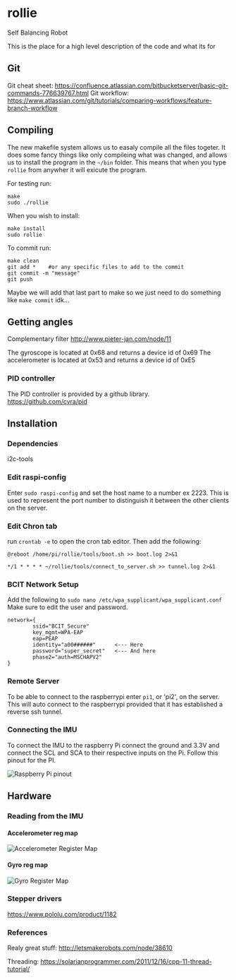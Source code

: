 # rollie
Self Balancing Robot


This is the place for a high level description of the code and what its for

## Git
Git cheat sheet: https://confluence.atlassian.com/bitbucketserver/basic-git-commands-776639767.html
Git workflow: https://www.atlassian.com/git/tutorials/comparing-workflows/feature-branch-workflow

## Compiling

The new makefile system allows us to easaly compile all the files togeter. It does some fancy things like only compileing what was changed, and allows us to install the program in the `~/bin` folder. This means that when you type `rollie` from anywher it will exicute the program.


For testing run:
```
make
sudo ./rollie
```

When you wish to install:
```
make install
sudo rollie
```

To commit run:
```
make clean
git add *    #or any specific files to add to the commit
git commit -m "message"
git push
```
Maybe we will add that last part to make so we just need to do something like `make commit` idk...


## Getting angles
Complementary filter http://www.pieter-jan.com/node/11

The gyroscope is located at 0x68 and returns a device id of 0x69
The accelerometer is located at 0x53 and returns a device id of 0xE5

### PID controller
The PID controller is provided by a github library. https://github.com/cvra/pid

## Installation
### Dependencies
i2c-tools

### Edit raspi-config
Enter `sudo raspi-config` and set the host name to a number ex 2223. This is used to represent the port number to distinguish it between the other clients on the server.


### Edit Chron tab
run `crontab -e` to open the cron tab editor. Then add the following:
```
@reboot /home/pi/rollie/tools/boot.sh >> boot.log 2>&1

*/1 * * * * ~/rollie/tools/connect_to_server.sh >> tunnel.log 2>&1
```

### BCIT Network Setup
Add the following to `sudo nano /etc/wpa_supplicant/wpa_supplicant.conf`
Make sure to edit the user and password.
```
network={
        ssid="BCIT_Secure"
        key_mgmt=WPA-EAP
        eap=PEAP
        identity="a00######"      <--- Here
        password="super_secret"   <--- And here
        phase2="auth=MSCHAPV2"
}
```

### Remote Server
To be able to connect to the raspberrypi enter `pi1`, or 'pi2', on the server. This will auto connect to the raspberrypi provided that it has established a reverse ssh tunnel.

### Connecting the IMU
To connect the IMU to the raspberry Pi connect the ground and 3.3V and connect the SCL and SCA to their respective inputs on the Pi. Follow this pinout for the PI.

 ![Raspberry Pi pinout](https://www.element14.com/community/servlet/JiveServlet/previewBody/73950-102-4-309126/GPIO_Pi2.png)

## Hardware
### Reading from the IMU
#### Accelerometer reg map
 ![Accelerometer Register Map](http://www.aimagin.com/learn/images/thumb/2/2a/Using_i2c_master-example-adx345_register_map.PNG/800px-Using_i2c_master-example-adx345_register_map.PNG)

#### Gyro reg map
![Gyro Register Map](http://fixled.ru/image/data/Gyromap-s.jpg)

### Stepper drivers
https://www.pololu.com/product/1182

### References
Realy great stuff:
http://letsmakerobots.com/node/38610

Threading: https://solarianprogrammer.com/2011/12/16/cpp-11-thread-tutorial/
